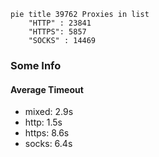 
```mermaid
pie title 39762 Proxies in list
    "HTTP" : 23841
    "HTTPS": 5857
    "SOCKS" : 14469
```

### Some Info
#### Average Timeout

- mixed: 2.9s
- http: 1.5s
- https: 8.6s
- socks: 6.4s